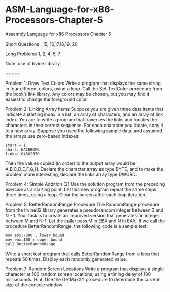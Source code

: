# ASM-Language-for-x86-Processors-Chapter-5
Assembly Language for x86 Processors Chapter 5

Short Questions : 15, 16,17,18,19, 20

Long Problems 1, 2, 4, 5, 7

Note: use of Irvine Library

=====

Problem 1: Draw Text Colors
Write a program that displays the same string in four different colors, using a loop. Call the Set-TextColor procedure from the book’s link library. Any colors may be chosen, but you may find it easiest to change the foreground color.

Problem 2: Linking Array Items
Suppose you are given three data items that indicate a starting index in a list, an array of characters, and an array of link index. You are to write a program that traverses the links and locates the characters in their correct sequence. For each character you locate, copy it to a new array. Suppose you used the following sample data, and assumed the arrays use zero-based indexes:
	
	start = 1
	chars: HACEBDFG
	links: 04562370

Then the values copied (in order) to the output array would be A,B,C,D,E,F,G,H. Declare the character array as type BYTE, and to make the problem more interesting, declare the links array type DWORD.

Problem 4: Simple Addition (2)
Use the solution program from the preceding exercise as a starting point. Let this new program repeat the same steps three times, using a loop. Clear the screen after each loop iteration.

Problem 5: BetterRandomRange Procedure
The RandomRange procedure from the Irvine32 library generates a pseudorandom integer between 0 and N - 1. Your task is to create an improved version that generates an integer between M and N-1. Let the caller pass M in EBX and N in EAX. If we call the procedure BetterRandomRange, the following code is a sample test:
	
	mov ebx,-300 ; lower bound
	mov eax,100 ; upper bound
	call BetterRandomRange

Write a short test program that calls BetterRandomRange from a loop that repeats 50 times. Display each randomly generated value.

Problem 7: Random Screen Locations
Write a program that displays a single character at 100 random screen locations, using a timing delay of 100 milliseconds. Hint: Use the GetMaxXY procedure to determine the current size of the console window
